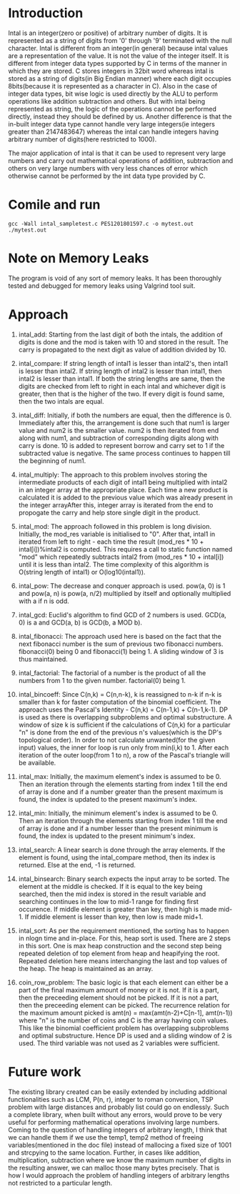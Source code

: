 # Introduction
Intal is an integer(zero or positive) of arbitrary number of digits. It is represented as a string of digits from '0' through '9' terminated with the null character. Intal is different from an integer(in general) because intal values are a representation of the value. It is not the value of the integer itself. It is different from integer data types supported by C in terms of the manner in which they are stored. C stores integers in 32bit word whereas intal is stored as a string of digits(in Big Endian manner) where each digit occupies 8bits(because it is represented as a character in C). Also in the case of integer data types, bit wise logic is used directly by the ALU to perform operations like addition subtraction and others. But with intal being represented as string, the logic of the  operations cannot be performed directly, instead they should be defined by us. Another difference is that the in-built integer data type cannot handle very large integers(ie integers greater than 2147483647) whereas the intal can handle integers having arbitrary number of digits(here restricted to 1000). 

The major application of intal is that it can be used to  represent very large numbers and carry out mathematical operations of addition, subtraction and others on very large numbers with very less chances of error which otherwise cannot be performed by the int data type provided by C.

# Comile and run
```
gcc -Wall intal_sampletest.c PES1201801597.c -o mytest.out
./mytest.out
```

# Note on Memory Leaks
The program is void of any sort of memory leaks. It has been thoroughly tested and debugged for memory leaks using Valgrind tool suit.

# Approach
1. intal_add:
Starting from the last digit of both the intals, the addition of digits is done and the mod is taken with 10 and stored in the result. The carry is propagated to the next digit as value of addition divided by 10.

2. intal_compare:
If string length of intal1 is lesser than intal2's, then intal1 is lesser than intal2. If string length of intal2 is lesser than intal1, then intal2 is lesser than intal1. If both the string lengths are same, then the digits are checked from left to right in each intal and whichever digit is greater, then that is the higher of the two. If every digit is found same, then the two intals are equal.

3. intal_diff:
Initially, if both the numbers are equal, then the difference is 0. Immediately after this, the arrangement is done such that num1 is larger value and num2 is the smaller value. num2 is then iterated from end along with num1, and subtraction of corresponding digits along with carry is done. 10 is added to represent borrow and carry set to 1 if the subtracted value is negative. The same process continues to happen till the beginning of num1.

4. intal_multiply:
The approach to this problem involves storing the intermediate products of each digit of intal1 being multiplied with intal2 in an integer array at the appropriate place. Each time a new product is calculated it is added to the previous value which was already present in the integer arrayAfter this, integer array is iterated from the end to propogate the carry and help store single digit in the product.

5. intal_mod:
The approach followed in this problem is long division. Initially, the mod_res variable is initialised to "0". After that, intal1 in iterated from left to right - each time the result (mod_res * 10 + intal[i])%intal2 is computed. This requires a call to static function named "mod" which repeatedly subtracts intal2 from (mod_res * 10 + intal[i]) until it is less than intal2. The time complexity of this algorithm is O(string length of intal1) or O(log10(intal1)).

6. intal_pow:
The decrease and conquer approach is used. pow(a, 0) is 1 and pow(a, n) is pow(a, n/2) multiplied by itself and optionally multiplied with a if n is odd.

7. intal_gcd:
Euclid's algorithm to find GCD of 2 numbers is used. GCD(a, 0) is a and GCD(a, b) is GCD(b, a MOD b).

8. intal_fibonacci:
The approach used here is based on the fact that the next fibonacci number is the sum of previous two fibonacci numbers. fibonacci(0) being 0 and fibonacci(1) being 1. A sliding window of 3 is thus maintained.

9. intal_factorial:
The factorial of a number is the product of all the numbers from 1 to the given number. factorial(0) being 1.

10. intal_bincoeff:
Since C(n,k) = C(n,n-k), k is reassigned to n-k if n-k is smaller than k for faster computation of the binomial coefficient. The approach uses the Pascal's Identity - C(n,k) = C(n-1,k) + C(n-1,k-1). DP is used as there is overlapping subproblems and optimal substructure. A window of size k is sufficient if the calculations of C(n,k) for a particular "n" is done from the end of the previous n's values(which is the DP's topological order). In order to not calculate unwanted(for the given input) values, the inner for loop is run only from min(i,k) to 1. After each iteration of the outer loop(from 1 to n), a row of the Pascal's triangle will be available.

11. intal_max:
Initially, the maximum element's index is assumed to be 0. Then an iteration through the elements starting from index 1 till the end of array is done and if a number greater than the present maximum is found, the index is updated to the present maximum's index.

12. intal_min:
Initially, the minimum element's index is assumed to be 0. Then an iteration through the elements starting from index 1 till the end of array is done and if a number lesser than the present minimum is found, the index is updated to the present minimum's index.

13. intal_search:
A linear search is done through the array elements. If the element is found, using the intal_compare method, then its index is returned. Else at the end, -1 is returned.

14. intal_binsearch:
Binary search expects the input array to be sorted. The element at the middle is checked. If it is equal to the key being searched, then the mid index is stored in the result variable and searching continues in the low to mid-1 range for finding first occurence. If middle element is greater than key, then high is made mid-1. If middle element is lesser than key, then low is made mid+1.

15. intal_sort:
As per the requirement mentioned, the sorting has to happen in nlogn time and in-place. For this, heap sort is used. There are 2 steps in this sort. One is max heap construction and the second step being repeated deletion of top element from heap and heapifying the root. Repeated deletion here means interchanging the last and top values of the heap. The heap is maintained as an array.

16. coin_row_problem:
The basic logic is that each element can either be a part of the final maximum amount of money or it is not. If it is a part, then the preceeding element should not be picked. If it is not a part, then the preceeding element can be picked. The recurrence relation for the maximum amount picked is amt(n) = max(amt(n-2)+C[n-1], amt(n-1)) where "n" is the number of coins and C is the array having coin values. This like the binomial coefficient problem has overlapping subproblems and optimal substructure. Hence DP is used and a sliding window of 2 is used. The third variable was not used as 2 variables were sufficient.

# Future work
The existing library created can be easily extended by including additional functionalities such as LCM, P(n, r), integer to roman conversion, TSP problem with large distances and probably list could go on endlessly. Such a complete library, when built without any errors, would prove to be very useful for performing mathematical operations involving large numbers. Coming to the question of handling integers of arbitrary length, I think that we can handle them if we use the temp1, temp2 method of freeing variables(mentioned in the doc file) instead of mallocing a fixed size of 1001 and strcpying to the same location. Further, in cases like addition, multiplication, subtraction where we know the maximum number of digits in the resulting answer, we can malloc those many bytes precisely. That is how I would approach the problem of handling integers of arbitrary lengths not restricted to a particular length.
